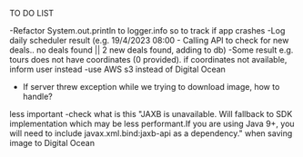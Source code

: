TO DO LIST

-Refactor System.out.println to logger.info so to track if app crashes
-Log daily scheduler result (e.g. 19/4/2023 08:00 - Calling API to check for new deals.. no deals found || 2 new deals found, adding to db)
-Some result e.g. tours does not have coordinates (0 provided). if coordinates not available, inform user instead 
-use AWS s3 instead of Digital Ocean
- If server threw exception while we trying to download image, how to handle?


less important
-check what is this "JAXB is unavailable. Will fallback to SDK implementation which may be less performant.If you are using Java 9+, you will need to include javax.xml.bind:jaxb-api as a dependency." when saving image to Digital Ocean